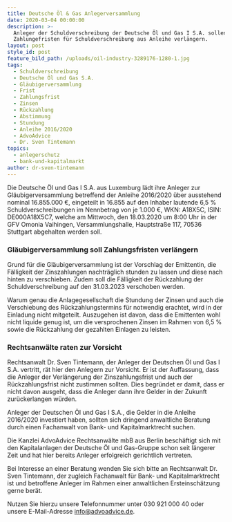 ```yaml
---
title: Deutsche Öl & Gas Anlegerversammlung
date: 2020-03-04 00:00:00
description: >-
  Anleger der Schuldverschreibung der Deutsche Öl und Gas I S.A. sollen
  Zahlungefristen für Schuldverschreibung aus Anleihe verlängern.
layout: post
style_id: post
feature_bild_path: /uploads/oil-industry-3289176-1280-1.jpg
tags:
  - Schuldverschreibung
  - Deutsche Öl und Gas S.A.
  - Gläubigerversammlung
  - Frist
  - Zahlungsfrist
  - Zinsen
  - Rückzahlung
  - Abstimmung
  - Stundung
  - Anleihe 2016/2020
  - AdvoAdvice
  - Dr. Sven Tintemann
topics:
  - anlegerschutz
  - bank-und-kapitalmarkt
author: dr-sven-tintemann
---
```


Die Deutsche Öl und Gas I S.A. aus Luxemburg lädt ihre Anleger zur Gläubigerversammlung betreffend der Anleihe 2016/2020 über ausstehend nominal 16.855.000 €, eingeteilt in 16.855 auf den Inhaber lautende 6,5 % Schuldverschreibungen im Nennbetrag von je 1.000 €, WKN: A18X5C, ISIN: DE000A18X5C7, welche am Mittwoch, den 18.03.2020 um 8:00 Uhr in der GFV Omonia Vaihingen, Versammlungshalle, Hauptstra&szlig;e 117, 70536 Stuttgart abgehalten werden soll.

### Gläubigerversammlung soll Zahlungsfristen verlängern

Grund für die Gläubigerversammlung ist der Vorschlag der Emittentin, die Fälligkeit der Zinszahlungen nachträglich stunden zu lassen und diese nach hinten zu verschieben. Zudem soll die Fälligkeit der Rückzahlung der Schuldverschreibung auf den 31.03.2023 verschoben werden.

Warum genau die Anlagegesellschaft die Stundung der Zinsen und auch die Verschiebung des Rückzahlungstermins für notwendig erachtet, wird in der Einladung nicht mitgeteilt. Auszugehen ist davon, dass die Emittenten wohl nicht liquide genug ist, um die versprochenen Zinsen im Rahmen von 6,5 % sowie die Rückzahlung der gezahlten Einlagen zu leisten.

### Rechtsanwälte raten zur Vorsicht

Rechtsanwalt Dr. Sven Tintemann, der Anleger der Deutschen Öl und Gas I S.A. vertritt, rät hier den Anlegern zur Vorsicht. Er ist der Auffassung, dass die Anleger der Verlängerung der Zinszahlungsfrist und auch der Rückzahlungsfrist nicht zustimmen sollten. Dies begründet er damit, dass er nicht davon ausgeht, dass die Anleger dann ihre Gelder in der Zukunft zurückerlangen würden.

Anleger der Deutschen Öl und Gas I S.A., die Gelder in die Anleihe 2016/2020 investiert haben, sollten sich dringend anwaltliche Beratung durch einen Fachanwalt von Bank- und Kapitalmarktrecht suchen.

Die Kanzlei AdvoAdvice Rechtsanwälte mbB aus Berlin beschäftigt sich mit den Kapitalanlagen der Deutsche Öl und Gas-Gruppe schon seit längerer Zeit und hat hier bereits Anleger erfolgreich gerichtlich vertreten.

Bei Interesse an einer Beratung wenden Sie sich bitte an Rechtsanwalt Dr. Sven Tintemann, der zugleich Fachanwalt für Bank- und Kapitalmarktrecht ist und betroffene Anleger im Rahmen einer anwaltlichen Ersteinschätzung gerne berät.

Nutzen Sie hierzu unsere Telefonnummer unter 030 921 000 40 oder unsere E-Mail-Adresse info@advoadvice.de.